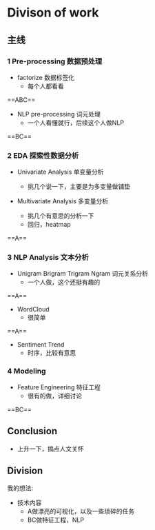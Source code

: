 # Divison of work

## 主线

### 1 Pre-processing 数据预处理

- factorize 数据标签化
  - 每个人都看看

==ABC==

- NLP pre-processing 词元处理
  - 一个人看懂就行，后续这个人做NLP

==BC==

### 2 EDA 探索性数据分析

- Univariate Analysis 单变量分析
  - 挑几个说一下，主要是为多变量做铺垫

- Multivariate Analysis 多变量分析
  - 挑几个有意思的分析一下
  - 回归，heatmap

==A==

### 3 NLP Analysis 文本分析

- Unigram Brigram Trigram Ngram 词元关系分析
  - 一个人做，这个还挺有趣的

==A==

- WordCloud
  - 很简单

==A==

- Sentiment Trend
  - 时序，比较有意思
  
    

### 4 Modeling

- Feature Engineering 特征工程
  - 很有的做，详细讨论

==BC==

## Conclusion

- 上升一下，搞点人文关怀



## Division

我的想法:

- 技术内容
  - A做漂亮的可视化，以及一些琐碎的任务
  - BC做特征工程，NLP
  
  

